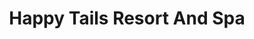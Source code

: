 ---
title: "Happy Tails Resort And Spa"
url: /columbia/happy-tails-resort-and-spa/
shop: Tiersalon
---